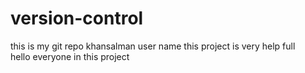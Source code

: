 # version-control
this is my git repo khansalman user name
this project is very help full 
<br/>
hello everyone in this project